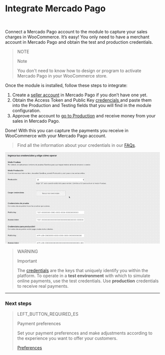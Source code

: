 # Integrate Mercado Pago
<br/>

Connect a Mercado Pago account to the module to capture your sales charges in WooCommerce. It’s easy! You only need to have a merchant account in Mercado Pago and obtain the test and production credentials.

> NOTE
>
> Note
>
> You don't need to know how to design or program to activate Mercado Pago in your WooCommerce store.

Once the module is installed, follow these steps to integrate:

1. Create a [seller account](https://www.mercadopago.com.ar/registration-company?confirmation_url=https%3A%2F%2Fwww.mercadopago.com.ar%2Fcomo-cobrar)  in Mercado Pago if you don’t have one yet.
2. Obtain the Access Token and Public Key <a href="[FAKER][CREDENTIALS][URL]" target="_blank"> credencials </a> and paste them into the Production and Testing fields that you will find in the module configuration.
3. Approve the account to [go to Production](https://www.mercadopago.com.ar/developers/en/guides/online-payments/checkout-api/goto-production/) and receive money from your sales in Mercado Pago.

Done! With this you can capture the payments you receive in WooCommerce with your Mercado Pago account.

> Find all the information about your credentials in our [FAQs](https://www.mercadopago.com.ar/developers/en/guides/faqs/credentials/). 

![Credentials flow](/images/woocomerce/es_woo_credenciales.gif)

> WARNING
>
> Important
>
> The [credentials](https://www.mercadopago.com.ar/developers/en/guides/localization/credentials) are the keys that uniquely identify you within the platform. To operate in a **test environment** with which to simulate online payments, use the test credentials. Use **production** credentials to receive real payments.


---

### Next steps

> LEFT_BUTTON_REQUIRED_ES
>
> Payment preferences
>
> Set your payment preferences and make adjustments according to the experience you want to offer your customers.
>
>
> [Preferences](https://www.mercadopago.com.ar/developers/en/guides/plugins/woocommerce/preferences/)
